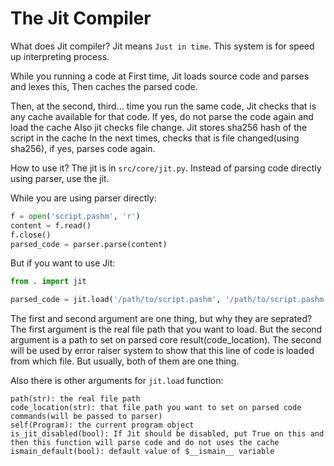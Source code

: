 # The Jit Compiler
What does Jit compiler?
Jit means `Just in time`.
This system is for speed up interpreting process.

While you running a code at First time,
Jit loads source code and parses and lexes this,
Then caches the parsed code.

Then, at the second, third... time you run the same code,
Jit checks that is any cache available for that code.
If yes, do not parse the code again and load the cache
Also jit checks file change. Jit stores sha256 hash of the script in the cache
In the next times, checks that is file changed(using sha256), if yes, parses code again.

How to use it?
The jit is in `src/core/jit.py`.
Instead of parsing code directly using parser, use the jit.

While you are using parser directly:

```python
f = open('script.pashm', 'r')
content = f.read()
f.close()
parsed_code = parser.parse(content)
```

But if you want to use Jit:

```python
from . import jit

parsed_code = jit.load('/path/to/script.pashm', '/path/to/script.pashm', program_object)
```

The first and second argument are one thing, but why they are seprated?
The first argument is the real file path that you want to load.
But the second argument is a path to set on parsed core result(code_location).
The second will be used by error raiser system to show that this line of code is loaded from which file.
But usually, both of them are one thing.

Also there is other arguments for `jit.load` function:

```
path(str): the real file path
code_location(str): that file path you want to set on parsed code commands(will be passed to parser)
self(Program): the current program object
is_jit_disabled(bool): If Jit should be disabled, put True on this and then this function will parse code and do not uses the cache
ismain_default(bool): default value of $__ismain__ variable
```
